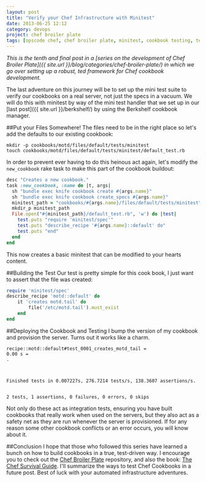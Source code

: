 ```yaml
---
layout: post
title: "Verify your Chef Infrastructure with Minitest"
date: 2013-06-25 12:12
category: devops
project: chef broiler plate
tags: [opscode chef, chef broiler plate, minitest, cookbook testing, test driven development]
---
```


*This is the tenth and final post in a [series on the development of Chef Broiler Plate]({{ site.url }}/blog/categories/chef-broiler-plate/) in which we go over setting up a robust, ted framework for Chef cookbook development.*

The last adventure on this journey will be to set up the mini test suite to verify our cookbooks on a real server, not just the specs in a vacuum. We will do this with minitest by way of the mini test handler that we set up in our [last post]({{ site.url }}/berkshelf/) by using the Berkshelf cookbook manager.

##Put your Files Somewhere!
The files need to be in the right place so let's add the defaults to our existing cookbook:

    mkdir -p cookbooks/motd/files/default/tests/minitest
    touch cookbooks/motd/files/default/tests/minitest/default_test.rb

In order to prevent ever having to do this heinous act again, let's modify the `new_cookbook` rake task to make this part of the cookbook buildout:

```ruby
desc "Creates a new cookbook."
task :new_cookbook, :name do |t, args|
  sh "bundle exec knife cookbook create #{args.name}"
  sh "bundle exec knife cookbook create_specs #{args.name}"
  minitest_path = "cookbooks/#{args.name}/files/default/tests/minitest"
  mkdir_p minitest_path
  File.open("#{minitest_path}/default_test.rb", 'w') do |test|
    test.puts "require 'minitest/spec'"
    test.puts "describe_recipe '#{args.name}::default' do"
    test.puts "end"
  end
end
```

This now creates a basic minitest that can be modified to your hearts content.

##Building the Test
Our test is pretty simple for this cook book, I just want to assert that the file was created:

```ruby
require 'minitest/spec'
describe_recipe 'motd::default' do
    it 'creates motd.tail' do
        file('/etc/motd.tail').must_exist
    end
end
```


##Deploying the Cookbook and Testing
I bump the version of my cookbook and provision the server. Turns out it works like a charm.

    recipe::motd::default#test_0001_creates_motd_tail =
    0.00 s =
    .



    Finished tests in 0.007227s, 276.7214 tests/s, 138.3607 assertions/s.


    2 tests, 1 assertions, 0 failures, 0 errors, 0 skips

Not only do these act as integration tests, ensuring you have built cookbooks that really work when used on the servers, but they also act as a safety net as they are run whenever the server is provisioned. If for any reason some other cookbook conflicts or an error occurs, you will know about it.

##Conclusion
I hope that those who followed this series have learned a bunch on how to build cookbooks in a true, test-driven way. I encourage you to check out the [Chef Broiler Plate](https://github.com/jasonrobertfox/chef-broiler-plate) repository, and also the book: [The Chef Survival Guide](https://leanpub.com/chef-survival-guide). I'll summarize the ways to test Chef Cookbooks in a future post. Best of luck with your automated infrastructure adventures.



